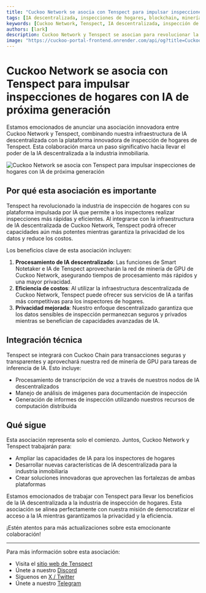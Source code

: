 ```yaml
---
title: "Cuckoo Network se asocia con Tenspect para impulsar inspecciones de hogares con IA de próxima generación"
tags: [IA descentralizada, inspecciones de hogares, blockchain, minería de GPU, tecnología inmobiliaria]
keywords: [Cuckoo Network, Tenspect, IA descentralizada, inspección de hogares, blockchain, minería de GPU, infraestructura de IA]
authors: [lark]
description: Cuckoo Network y Tenspect se asocian para revolucionar la industria de inspección de hogares integrando infraestructura de IA descentralizada, mejorando la privacidad y reduciendo costos a través de la tecnología blockchain y minería de GPU.
image: "https://cuckoo-portal-frontend.onrender.com/api/og?title=Cuckoo%20Network%20se%20asocia%20con%20Tenspect%20para%20impulsar%20inspecciones%20de%20hogares%20con%20IA%20de%20pr%C3%B3xima%20generaci%C3%B3n"
---
```


# Cuckoo Network se asocia con Tenspect para impulsar inspecciones de hogares con IA de próxima generación

Estamos emocionados de anunciar una asociación innovadora entre Cuckoo Network y Tenspect, combinando nuestra infraestructura de IA descentralizada con la plataforma innovadora de inspección de hogares de Tenspect. Esta colaboración marca un paso significativo hacia llevar el poder de la IA descentralizada a la industria inmobiliaria.

![Cuckoo Network se asocia con Tenspect para impulsar inspecciones de hogares con IA de próxima generación](https://cuckoo-portal-frontend.onrender.com/api/og?title=Cuckoo%20Network%20se%20asocia%20con%20Tenspect%20para%20impulsar%20inspecciones%20de%20hogares%20con%20IA%20de%20pr%C3%B3xima%20generaci%C3%B3n)

## Por qué esta asociación es importante

Tenspect ha revolucionado la industria de inspección de hogares con su plataforma impulsada por IA que permite a los inspectores realizar inspecciones más rápidas y eficientes. Al integrarse con la infraestructura de IA descentralizada de Cuckoo Network, Tenspect podrá ofrecer capacidades aún más potentes mientras garantiza la privacidad de los datos y reduce los costos.

Los beneficios clave de esta asociación incluyen:

1. **Procesamiento de IA descentralizado**: Las funciones de Smart Notetaker e IA de Tenspect aprovecharán la red de minería de GPU de Cuckoo Network, asegurando tiempos de procesamiento más rápidos y una mayor privacidad.
2. **Eficiencia de costos**: Al utilizar la infraestructura descentralizada de Cuckoo Network, Tenspect puede ofrecer sus servicios de IA a tarifas más competitivas para los inspectores de hogares.
3. **Privacidad mejorada**: Nuestro enfoque descentralizado garantiza que los datos sensibles de inspección permanezcan seguros y privados mientras se benefician de capacidades avanzadas de IA.

## Integración técnica

Tenspect se integrará con Cuckoo Chain para transacciones seguras y transparentes y aprovechará nuestra red de minería de GPU para tareas de inferencia de IA. Esto incluye:

- Procesamiento de transcripción de voz a través de nuestros nodos de IA descentralizados
- Manejo de análisis de imágenes para documentación de inspección
- Generación de informes de inspección utilizando nuestros recursos de computación distribuida

## Qué sigue

Esta asociación representa solo el comienzo. Juntos, Cuckoo Network y Tenspect trabajarán para:

- Ampliar las capacidades de IA para los inspectores de hogares
- Desarrollar nuevas características de IA descentralizada para la industria inmobiliaria
- Crear soluciones innovadoras que aprovechen las fortalezas de ambas plataformas

Estamos emocionados de trabajar con Tenspect para llevar los beneficios de la IA descentralizada a la industria de inspección de hogares. Esta asociación se alinea perfectamente con nuestra misión de democratizar el acceso a la IA mientras garantizamos la privacidad y la eficiencia.

¡Estén atentos para más actualizaciones sobre esta emocionante colaboración!

------

Para más información sobre esta asociación:

- Visita el [sitio web de Tenspect](https://tenspect.com)
- Únete a nuestro [Discord](https://cuckoo.network/dc)
- Síguenos en [X / Twitter](https://cuckoo.network/x)
- Únete a nuestro [Telegram](https://cuckoo.network/tg)
